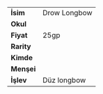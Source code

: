 |  |  |  
|---|---|  
| **İsim** | Drow Longbow|  
| **Okul** | |  
| **Fiyat** | 25gp|  
| **Rarity** | |  
| **Kimde** | |  
| **Menşei** | |  
| **İşlev** | Düz longbow|  
